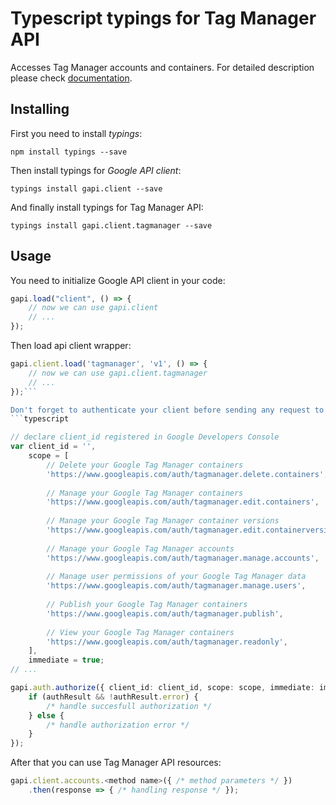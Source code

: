 # Typescript typings for Tag Manager API
Accesses Tag Manager accounts and containers.
For detailed description please check [documentation](https://developers.google.com/tag-manager/api/v1/).

## Installing

First you need to install *typings*:
```
npm install typings --save 
```

Then install typings for *Google API client*:
```
typings install gapi.client --save 
```

And finally install typings for Tag Manager API:
```
typings install gapi.client.tagmanager --save 
```

## Usage

You need to initialize Google API client in your code:
```typescript
gapi.load("client", () => { 
    // now we can use gapi.client
    // ... 
});
```

Then load api client wrapper:
```typescript
gapi.client.load('tagmanager', 'v1', () => {
    // now we can use gapi.client.tagmanager
    // ... 
});```

Don't forget to authenticate your client before sending any request to resources:
```typescript

// declare client_id registered in Google Developers Console
var client_id = '',
    scope = [     
        // Delete your Google Tag Manager containers
        'https://www.googleapis.com/auth/tagmanager.delete.containers',
    
        // Manage your Google Tag Manager containers
        'https://www.googleapis.com/auth/tagmanager.edit.containers',
    
        // Manage your Google Tag Manager container versions
        'https://www.googleapis.com/auth/tagmanager.edit.containerversions',
    
        // Manage your Google Tag Manager accounts
        'https://www.googleapis.com/auth/tagmanager.manage.accounts',
    
        // Manage user permissions of your Google Tag Manager data
        'https://www.googleapis.com/auth/tagmanager.manage.users',
    
        // Publish your Google Tag Manager containers
        'https://www.googleapis.com/auth/tagmanager.publish',
    
        // View your Google Tag Manager containers
        'https://www.googleapis.com/auth/tagmanager.readonly',
    ],
    immediate = true;
// ...

gapi.auth.authorize({ client_id: client_id, scope: scope, immediate: immediate }, authResult => {
    if (authResult && !authResult.error) {
        /* handle succesfull authorization */
    } else {
        /* handle authorization error */
    }
});            
```

After that you can use Tag Manager API resources:

```typescript
gapi.client.accounts.<method name>({ /* method parameters */ })
    .then(response => { /* handling response */ });
```